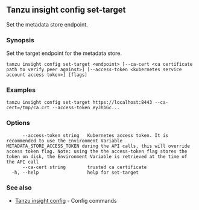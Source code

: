 ## Tanzu insight config set-target

Set the metadata store endpoint.

### <a id='synopsis'></a>Synopsis

Set the target endpoint for the metadata store.

```
tanzu insight config set-target <endpoint> [--ca-cert <ca certificate path to verify peer against>] [--access-token <kubernetes service account access token>] [flags]
```

### <a id='examples'></a>Examples

```
tanzu insight config set-target https://localhost:8443 --ca-cert=/tmp/ca.crt --access-token eyJhbGc...
```

### <a id='options'></a>Options

```
      --access-token string   Kubernetes access token. It is recommended to use the Environment Variable METADATA_STORE_ACCESS_TOKEN during the API calls, this will override access token flag. Note: using the the access-token flag stores the token on disk, the Environment Variable is retrieved at the time of the API call
      --ca-cert string        trusted ca certificate
  -h, --help                  help for set-target
```

### <a id='see-also'></a>See also

* [Tanzu insight config](insight-config.md)	 - Config commands
